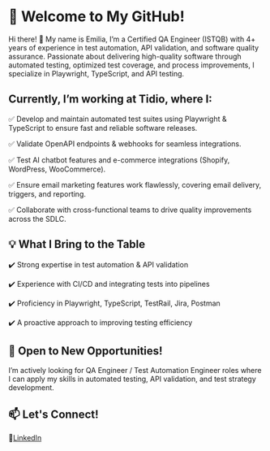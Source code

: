 # 🚀 Welcome to My GitHub!

Hi there! 👋 My name is Emilia, I’m a Certified QA Engineer (ISTQB) with 4+ years of experience in test automation, API validation, and software quality assurance. Passionate about delivering high-quality software through automated testing, optimized test coverage, and process improvements, I specialize in Playwright, TypeScript, and API testing.


## Currently, I’m working at Tidio, where I:

✅ Develop and maintain automated test suites using Playwright & TypeScript to ensure fast and reliable software releases.

✅ Validate OpenAPI endpoints & webhooks for seamless integrations.

✅ Test AI chatbot features and e-commerce integrations (Shopify, WordPress, WooCommerce).

✅ Ensure email marketing features work flawlessly, covering email delivery, triggers, and reporting.

✅ Collaborate with cross-functional teams to drive quality improvements across the SDLC.



## 💡 What I Bring to the Table


✔️ Strong expertise in test automation & API validation

✔️ Experience with CI/CD and integrating tests into pipelines

✔️ Proficiency in Playwright, TypeScript, TestRail, Jira, Postman

✔️ A proactive approach to improving testing efficiency



## 🌟 Open to New Opportunities!


I’m actively looking for QA Engineer / Test Automation Engineer roles where I can apply my skills in automated testing, API validation, and test strategy development.


## 📫 Let's Connect!

🔗[LinkedIn](https://www.linkedin.com/in/emilia-konstankiewicz/) 
